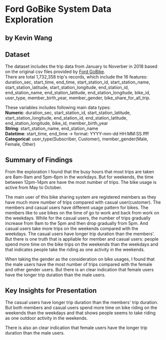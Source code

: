 # Ford GoBike System Data Exploration
## by Kevin Wang


## Dataset

The dataset includes the trip data from January to Noverber in 2018 based on the original csv files provided by [Ford GoBike](https://www.fordgobike.com/system-data).<br>
There are total 1,732,358 trip's records, which include the 16 features: duration_sec, start_time, end_time, start_station_id, start_station_name, start_station_latitude, start_station_longitude, end_station_id, end_station_name, end_station_latitude, end_station_longitude, bike_id, user_type, member_birth_year, member_gender, bike_share_for_all_trip.

These variables includes following main data types:<br>
**Numeric**: duration_sec, start_station_id, start_station_latitude, start_station_longitude, end_station_id, end_station_latitude, end_station_longitude, bike_id, member_birth_year<br>
**String**: start_station_name, end_station_name<br>
**Datetime**: start_time, end_time -> format: YYYY-mm-dd HH:MM:SS.ffff<br>
**Categorical**: user_type(Subscriber, Customer), member_gender(Male, Female, Other)<br>


## Summary of Findings

From the exploration I found that the busy hours that most trips are taken are 8am-9am and 5pm-6pm in the workdays. But for weekends, the time between 12pm-14pm are have the most number of trips. The bike usage is active from May to October.

The main user of this bike sharing system are registered members as they have much more number of trips compared with casual user(customer). The members and casual users have different usage pattern for bikes. The members like to use bikes on the time of go to work and back from work on the weekdays. While for the casual users, the number of trips gradually increase from 9am to the 5pm and then drop gradually from 5pm. And casual users take more trips on the weekends compared with the weekdays. The casual users have longer trip duration than the members'. But there is one truth that is appliable for member and casual users: people spend more time on the bike trips on the weekends than the weekdays and that indicates people take the riding as one activity in the weekends.

When taking the gender as the consideration on bike usages, I found that the male users have the most number of trips compared with the female and other gender users. But there is an clear indication that female users have the longer trip duration than the male users. 


## Key Insights for Presentation

The casual users have longer trip duration than the members' trip duration. But both members and casual users spend more time on bike riding on the weekends than the weekdays and that shows people seems to take riding as one outdoor activity in the weekends.

There is also an clear indication that female users have the longer trip duration than the male users.